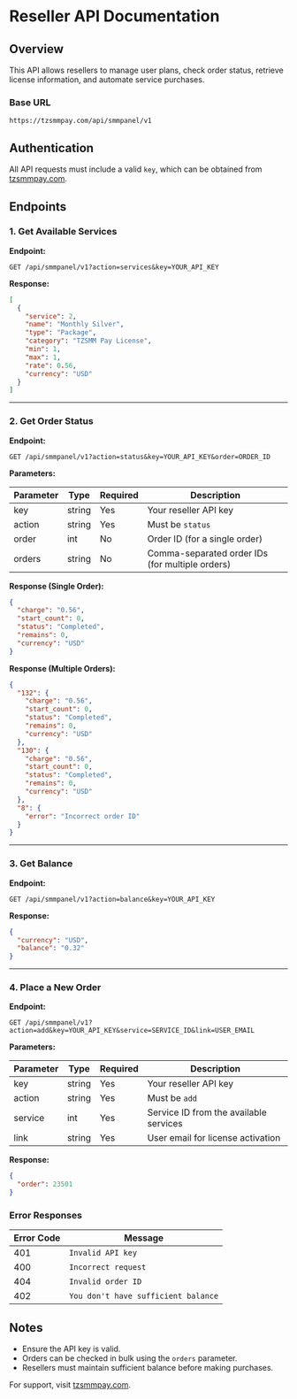 # Reseller API Documentation

## Overview

This API allows resellers to manage user plans, check order status, retrieve license information, and automate service purchases.

### Base URL

```
https://tzsmmpay.com/api/smmpanel/v1
```

## Authentication

All API requests must include a valid `key`, which can be obtained from [tzsmmpay.com](https://tzsmmpay.com/reseller).

## Endpoints

### 1. Get Available Services

**Endpoint:**

```
GET /api/smmpanel/v1?action=services&key=YOUR_API_KEY
```

**Response:**

```json
[
  {
    "service": 2,
    "name": "Monthly Silver",
    "type": "Package",
    "category": "TZSMM Pay License",
    "min": 1,
    "max": 1,
    "rate": 0.56,
    "currency": "USD"
  }
]
```

---

### 2. Get Order Status

**Endpoint:**

```
GET /api/smmpanel/v1?action=status&key=YOUR_API_KEY&order=ORDER_ID
```

**Parameters:**

| Parameter | Type   | Required | Description                                     |
| --------- | ------ | -------- | ----------------------------------------------- |
| key       | string | Yes      | Your reseller API key                           |
| action    | string | Yes      | Must be `status`                                |
| order     | int    | No       | Order ID (for a single order)                   |
| orders    | string | No       | Comma-separated order IDs (for multiple orders) |

**Response (Single Order):**

```json
{
  "charge": "0.56",
  "start_count": 0,
  "status": "Completed",
  "remains": 0,
  "currency": "USD"
}
```

**Response (Multiple Orders):**

```json
{
  "132": {
    "charge": "0.56",
    "start_count": 0,
    "status": "Completed",
    "remains": 0,
    "currency": "USD"
  },
  "130": {
    "charge": "0.56",
    "start_count": 0,
    "status": "Completed",
    "remains": 0,
    "currency": "USD"
  },
  "8": {
    "error": "Incorrect order ID"
  }
}
```

---

### 3. Get Balance

**Endpoint:**

```
GET /api/smmpanel/v1?action=balance&key=YOUR_API_KEY
```

**Response:**

```json
{
  "currency": "USD",
  "balance": "0.32"
}
```

---

### 4. Place a New Order

**Endpoint:**

```
GET /api/smmpanel/v1?action=add&key=YOUR_API_KEY&service=SERVICE_ID&link=USER_EMAIL
```

**Parameters:**

| Parameter | Type   | Required | Description                            |
| --------- | ------ | -------- | -------------------------------------- |
| key       | string | Yes      | Your reseller API key                  |
| action    | string | Yes      | Must be `add`                          |
| service   | int    | Yes      | Service ID from the available services |
| link      | string | Yes      | User email for license activation      |

**Response:**

```json
{
  "order": 23501
}
```





### Error Responses

| Error Code | Message                             |
| ---------- | ----------------------------------- |
| 401        | `Invalid API key`                   |
| 400        | `Incorrect request`                 |
| 404        | `Invalid order ID`                  |
| 402        | `You don't have sufficient balance` |

## Notes

- Ensure the API key is valid.
- Orders can be checked in bulk using the `orders` parameter.
- Resellers must maintain sufficient balance before making purchases.

For support, visit [tzsmmpay.com](https://tzsmmpay.com/reseller).

